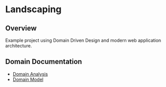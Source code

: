 # Landscaping

## Overview

Example project using Domain Driven Design and modern web application architecture.

## Domain Documentation

- [Domain Analysis](ddd/domain-analysis.md)
- [Domain Model](ddd/domain-model.md)